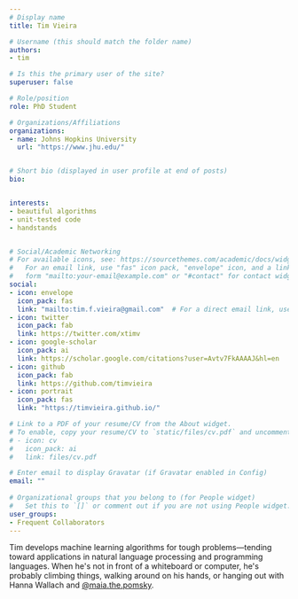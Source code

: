 ```yaml
---
# Display name
title: Tim Vieira

# Username (this should match the folder name)
authors:
- tim

# Is this the primary user of the site?
superuser: false

# Role/position
role: PhD Student

# Organizations/Affiliations
organizations:
- name: Johns Hopkins University
  url: "https://www.jhu.edu/"


# Short bio (displayed in user profile at end of posts)
bio: 


interests:
- beautiful algorithms
- unit-tested code
- handstands


# Social/Academic Networking
# For available icons, see: https://sourcethemes.com/academic/docs/widgets/#icons
#   For an email link, use "fas" icon pack, "envelope" icon, and a link in the
#   form "mailto:your-email@example.com" or "#contact" for contact widget.
social:
- icon: envelope
  icon_pack: fas
  link: "mailto:tim.f.vieira@gmail.com"  # For a direct email link, use "mailto:test@example.org".
- icon: twitter
  icon_pack: fab
  link: https://twitter.com/xtimv
- icon: google-scholar
  icon_pack: ai
  link: https://scholar.google.com/citations?user=Avtv7FkAAAAJ&hl=en
- icon: github
  icon_pack: fab
  link: https://github.com/timvieira
- icon: portrait
  icon_pack: fas
  link: "https://timvieira.github.io/"

# Link to a PDF of your resume/CV from the About widget.
# To enable, copy your resume/CV to `static/files/cv.pdf` and uncomment the lines below.  
# - icon: cv
#   icon_pack: ai
#   link: files/cv.pdf 

# Enter email to display Gravatar (if Gravatar enabled in Config)
email: ""
  
# Organizational groups that you belong to (for People widget)
#   Set this to `[]` or comment out if you are not using People widget.  
user_groups:
- Frequent Collaborators
---
```


Tim develops machine learning algorithms for tough problems—tending toward applications in natural language processing and programming languages.
When he's not in front of a whiteboard or computer, he's probably climbing things, walking around on his hands, or hanging out with Hanna Wallach and [@maia.the.pomsky](@maia.the.pomsky).


